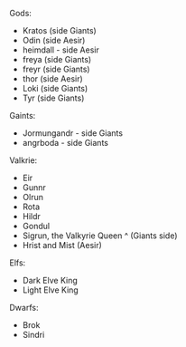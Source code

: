 Gods:
- Kratos (side Giants)
- Odin (side Aesir)
- heimdall - side Aesir
- freya (side Giants)
- freyr (side Giants)
- thor (side Aesir)
- Loki (side Giants)
- Tyr (side Giants)

Gaints:
- Jormungandr - side Giants
- angrboda - side Giants

Valkrie:
- Eir
- Gunnr
- Olrun
- Rota
- Hildr
- Gondul
- Sigrun, the Valkyrie Queen
^ (Giants side)
- Hrist and Mist (Aesir)

Elfs:
- Dark Elve King
- Light Elve King

Dwarfs:
- Brok
- Sindri
